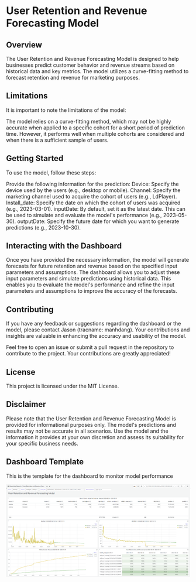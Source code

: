# User Retention and Revenue Forecasting Model
## Overview
The User Retention and Revenue Forecasting Model is designed to help businesses predict customer behavior and revenue streams based on historical data and key metrics. The model utilizes a curve-fitting method to forecast retention and revenue for marketing purposes.

## Limitations
It is important to note the limitations of the model:

The model relies on a curve-fitting method, which may not be highly accurate when applied to a specific cohort for a short period of prediction time. However, it performs well when multiple cohorts are considered and when there is a sufficient sample of users.
## Getting Started
To use the model, follow these steps:

Provide the following information for the prediction:
Device: Specify the device used by the users (e.g., desktop or mobile).
Channel: Specify the marketing channel used to acquire the cohort of users (e.g., LdPlayer).
Install_date: Specify the date on which the cohort of users was acquired (e.g., 2023-03-01).
inputDate: By default, set it as the latest date. This can be used to simulate and evaluate the model's performance (e.g., 2023-05-30).
outputDate: Specify the future date for which you want to generate predictions (e.g., 2023-10-30).
## Interacting with the Dashboard
Once you have provided the necessary information, the model will generate forecasts for future retention and revenue based on the specified input parameters and assumptions. The dashboard allows you to adjust these input parameters and simulate predictions using historical data. This enables you to evaluate the model's performance and refine the input parameters and assumptions to improve the accuracy of the forecasts.

## Contributing
If you have any feedback or suggestions regarding the dashboard or the model, please contact Jason (tracname: manhdang). Your contributions and insights are valuable in enhancing the accuracy and usability of the model.

Feel free to open an issue or submit a pull request in the repository to contribute to the project. Your contributions are greatly appreciated!

## License
This project is licensed under the MIT License.

## Disclaimer
Please note that the User Retention and Revenue Forecasting Model is provided for informational purposes only. The model's predictions and results may not be accurate in all scenarios. Use the model and the information it provides at your own discretion and assess its suitability for your specific business needs.

## Dashboard Template 
This is the template for the dashboard to monitor model performance

![Alt text](https://github.com/jasonthedataguy/userRetention-revenueForecasting_model/blob/main/template.png)

